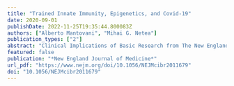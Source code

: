 ```yaml
---
title: "Trained Innate Immunity, Epigenetics, and Covid-19"
date: 2020-09-01
publishDate: 2022-11-25T19:35:44.800083Z
authors: ["Alberto Mantovani", "Mihai G. Netea"]
publication_types: ["2"]
abstract: "Clinical Implications of Basic Research from The New England Journal of Medicine — Trained Innate Immunity, Epigenetics, and Covid-19"
featured: false
publication: "*New England Journal of Medicine*"
url_pdf: "https://www.nejm.org/doi/10.1056/NEJMcibr2011679"
doi: "10.1056/NEJMcibr2011679"
---
```



